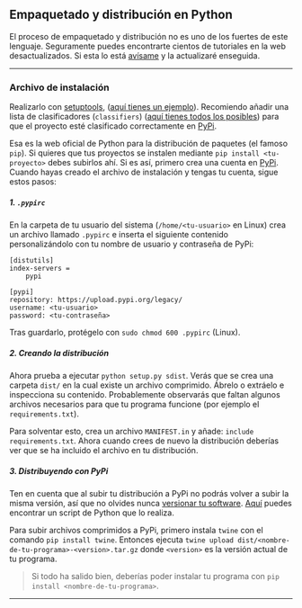 ## Empaquetado y distribución en Python
El proceso de empaquetado y distribución no es uno de los fuertes de este lenguaje. Seguramente puedes encontrarte cientos de tutoriales en la web desactualizados. Si esta lo está [avísame](https://github.com/mondeja/fullstack/issues) y la actualizaré enseguida.

________________________________

### Archivo de instalación
Realizarlo con [setuptools](https://setuptools.readthedocs.io/en/latest/), ([aquí tienes un ejemplo](https://github.com/mondeja/pymarketcap/blob/master/setup.py)). Recomiendo añadir una lista de clasificadores (`classifiers`) ([aquí tienes todos los posibles](https://pypi.org/pypi?%3Aaction=list_classifiers)) para que el proyecto esté clasificado correctamente en [PyPi](https://pypi.org).

Esa es la web oficial de Python para la distribución de paquetes (el famoso `pip`). Si quieres que tus proyectos se instalen mediante `pip install <tu-proyecto>` debes subirlos ahí. Si es así, primero crea una cuenta en [PyPi](https://pypi.org). Cuando hayas creado el archivo de instalación y tengas tu cuenta, sigue estos pasos:

##### 1. `.pypirc`
En la carpeta de tu usuario del sistema (`/home/<tu-usuario>` en Linux) crea un archivo llamado `.pypirc` e inserta el siguiente contenido personalizándolo con tu nombre de usuario y contraseña de PyPi:
```
[distutils]
index-servers =
    pypi

[pypi]
repository: https://upload.pypi.org/legacy/
username: <tu-usuario>
password: <tu-contraseña>
```

Tras guardarlo, protégelo con `sudo chmod 600 .pypirc` (Linux).

##### 2. Creando la distribución
Ahora prueba a ejecutar `python setup.py sdist`. Verás que se crea una carpeta `dist/` en la cual existe un archivo comprimido. Ábrelo o extráelo e inspecciona su contenido. Probablemente observarás que faltan algunos archivos necesarios para que tu programa funcione (por ejemplo el `requirements.txt`).

Para solventar esto, crea un archivo `MANIFEST.in` y añade: `include requirements.txt`. Ahora cuando crees de nuevo la distribución deberías ver que se ha incluido el archivo en tu distribución.

##### 3. Distribuyendo con PyPi
Ten en cuenta que al subir tu distribución a PyPi no podrás volver a subir la misma versión, así que no olvides nunca [versionar tu software](https://es.wikipedia.org/wiki/Versi%C3%B3n_de_software). [Aquí](https://github.com/mondeja/fullstack/tree/master/backend/src/023-control_de_versiones/python) puedes encontrar un script de Python que lo realiza.

Para subir archivos comprimidos a PyPi, primero instala `twine` con el comando `pip install twine`. Entonces ejecuta `twine upload dist/<nombre-de-tu-programa>-<version>.tar.gz` donde `<version>` es la versión actual de tu programa.

>Si todo ha salido bien, deberías poder instalar tu programa con `pip install <nombre-de-tu-programa>`.

________________________________

